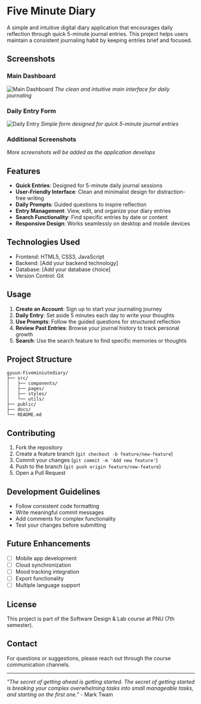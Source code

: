 # Five Minute Diary

A simple and intuitive digital diary application that encourages daily reflection through quick 5-minute journal entries. This project helps users maintain a consistent journaling habit by keeping entries brief and focused.

## Screenshots

### Main Dashboard
![Main Dashboard](./screenshots/fv1.jpg)
*The clean and intuitive main interface for daily journaling*

### Daily Entry Form
![Daily Entry](./screenshots/fv2.jpg)
*Simple form designed for quick 5-minute journal entries*

### Additional Screenshots
*More screenshots will be added as the application develops*

## Features

- **Quick Entries**: Designed for 5-minute daily journal sessions
- **User-Friendly Interface**: Clean and minimalist design for distraction-free writing
- **Daily Prompts**: Guided questions to inspire reflection
- **Entry Management**: View, edit, and organize your diary entries
- **Search Functionality**: Find specific entries by date or content
- **Responsive Design**: Works seamlessly on desktop and mobile devices

## Technologies Used

- Frontend: HTML5, CSS3, JavaScript
- Backend: [Add your backend technology]
- Database: [Add your database choice]
- Version Control: Git

## Usage

1. **Create an Account**: Sign up to start your journaling journey
2. **Daily Entry**: Set aside 5 minutes each day to write your thoughts
3. **Use Prompts**: Follow the guided questions for structured reflection
4. **Review Past Entries**: Browse your journal history to track personal growth
5. **Search**: Use the search feature to find specific memories or thoughts

## Project Structure

```
gyuun-Fiveminiutediary/
├── src/
│   ├── components/
│   ├── pages/
│   ├── styles/
│   └── utils/
├── public/
├── docs/
└── README.md
```

## Contributing

1. Fork the repository
2. Create a feature branch (`git checkout -b feature/new-feature`)
3. Commit your changes (`git commit -m 'Add new feature'`)
4. Push to the branch (`git push origin feature/new-feature`)
5. Open a Pull Request

## Development Guidelines

- Follow consistent code formatting
- Write meaningful commit messages
- Add comments for complex functionality
- Test your changes before submitting

## Future Enhancements

- [ ] Mobile app development
- [ ] Cloud synchronization
- [ ] Mood tracking integration
- [ ] Export functionality
- [ ] Multiple language support

## License

This project is part of the Software Design & Lab course at PNU (7th semester).

## Contact

For questions or suggestions, please reach out through the course communication channels.

---

*"The secret of getting ahead is getting started. The secret of getting started is breaking your complex overwhelming tasks into small manageable tasks, and starting on the first one."* - Mark Twain
